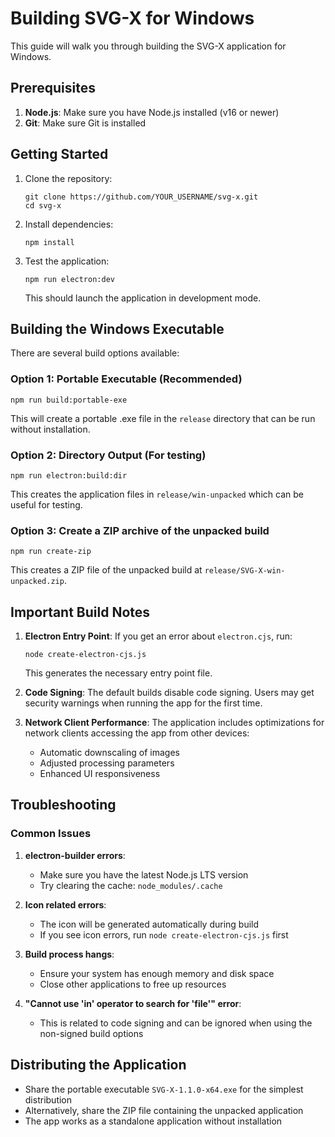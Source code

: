 # Building SVG-X for Windows

This guide will walk you through building the SVG-X application for Windows.

## Prerequisites

1. **Node.js**: Make sure you have Node.js installed (v16 or newer)
2. **Git**: Make sure Git is installed 

## Getting Started

1. Clone the repository:
   ```
   git clone https://github.com/YOUR_USERNAME/svg-x.git
   cd svg-x
   ```

2. Install dependencies:
   ```
   npm install
   ```

3. Test the application:
   ```
   npm run electron:dev
   ```
   This should launch the application in development mode.

## Building the Windows Executable

There are several build options available:

### Option 1: Portable Executable (Recommended)
```
npm run build:portable-exe
```
This will create a portable .exe file in the `release` directory that can be run without installation.

### Option 2: Directory Output (For testing)
```
npm run electron:build:dir
```
This creates the application files in `release/win-unpacked` which can be useful for testing.

### Option 3: Create a ZIP archive of the unpacked build
```
npm run create-zip
```
This creates a ZIP file of the unpacked build at `release/SVG-X-win-unpacked.zip`.

## Important Build Notes

1. **Electron Entry Point**: If you get an error about `electron.cjs`, run:
   ```
   node create-electron-cjs.js
   ```
   This generates the necessary entry point file.

2. **Code Signing**: The default builds disable code signing. Users may get security warnings when running the app for the first time.

3. **Network Client Performance**: The application includes optimizations for network clients accessing the app from other devices:
   - Automatic downscaling of images
   - Adjusted processing parameters
   - Enhanced UI responsiveness

## Troubleshooting

### Common Issues

1. **electron-builder errors**:
   - Make sure you have the latest Node.js LTS version
   - Try clearing the cache: `node_modules/.cache`

2. **Icon related errors**:
   - The icon will be generated automatically during build
   - If you see icon errors, run `node create-electron-cjs.js` first

3. **Build process hangs**:
   - Ensure your system has enough memory and disk space
   - Close other applications to free up resources

4. **"Cannot use 'in' operator to search for 'file'" error**:
   - This is related to code signing and can be ignored when using the non-signed build options

## Distributing the Application

- Share the portable executable `SVG-X-1.1.0-x64.exe` for the simplest distribution
- Alternatively, share the ZIP file containing the unpacked application
- The app works as a standalone application without installation 